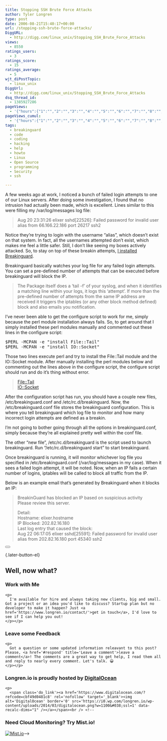 ```yaml
---
title: Stopping SSH Brute Force Attacks
author: Tyler Longren
type: post
date: 2006-08-21T15:40:17+00:00
url: /stopping-ssh-brute-force-attacks/
DiggURL:
  - http://digg.com/linux_unix/Stopping_SSH_Brute_Force_Attacks
views:
  - 8550
ratings_users:
  - 3
ratings_score:
  - 15
ratings_average:
  - 5
wjt_diPostTopic:
  - linux_unix
DiggUrl:
  - http://digg.com/linux_unix/Stopping_SSH_Brute_Force_Attacks
dsq_thread_id:
  - 1385927286
pageViews:
  - '{"hours":{"1":"","2":"","3":"","4":"","5":"","6":"","7":"","8":"","9":"","10":"","11":"","12":"","13":"","14":"","15":"","16":"","17":"","18":"","19":"","20":"","21":"","22":"","23":"","24":"","25":"","26":"","27":"","28":"","29":"","30":"","31":"","32":"","33":"","34":"","35":"","36":"","37":"","38":"","39":"","40":"","41":"","42":"","43":"","44":"","45":"","46":"","47":""},"days":{"2":"","3":"","4":"","5":"","6":"","7":"","8":"","9":"","10":"","11":"","12":"","13":"","14":""},"weeks":{"3":"","4":"","5":"","6":"","7":"","8":"","9":"","10":"","11":"","12":""},"months":{"4":"","5":"","6":"","7":"","8":"","9":"","10":"","11":"","12":"","13":"","14":"","15":"","16":"","17":"","18":"","19":"","20":"","21":"","22":"","23":"","24":""}}'
pageViews_cumul:
  - '{"hours":{"1":"","2":"","3":"","4":"","5":"","6":"","7":"","8":"","9":"","10":"","11":"","12":"","13":"","14":"","15":"","16":"","17":"","18":"","19":"","20":"","21":"","22":"","23":"","24":"","25":"","26":"","27":"","28":"","29":"","30":"","31":"","32":"","33":"","34":"","35":"","36":"","37":"","38":"","39":"","40":"","41":"","42":"","43":"","44":"","45":"","46":"","47":""},"days":{"2":"","3":"","4":"","5":"","6":"","7":"","8":"","9":"","10":"","11":"","12":"","13":"","14":""},"weeks":{"3":"","4":"","5":"","6":"","7":"","8":"","9":"","10":"","11":"","12":""},"months":{"4":"","5":"","6":"","7":"","8":"","9":"","10":"","11":"","12":"","13":"","14":"","15":"","16":"","17":"","18":"","19":"","20":"","21":"","22":"","23":"","24":""}}'
tags:
  - breakinguard
  - code
  - coding
  - hacking
  - help
  - howto
  - Linux
  - Open Source
  - programming
  - Security
  - ssh

---
```

A few weeks ago at work, I noticed a bunch of failed login attempts to one of our Linux servers. After doing some investigation, I found that no intrusion had actually been made, which is excellent. Lines similar to this were filling my /var/log/messages log file:

> Aug 20 23:31:26 elixer sshd[22526]: Failed password for invalid user alias from 66.166.22.186 port 26217 ssh2

Notice they&#8217;re trying to login with the username &#8220;alias&#8221;, which doesn&#8217;t exist on that system. In fact, all the usernames attempted don&#8217;t exist, which makes me feel a little safer. Still, I don&#8217;t like seeing my boxes actively attacked. So, to stay on top of these breakin attempts, [I installed Breakinguard][1]. 

Breakinguard basically watches your log file for any failed login attempts. You can set a pre-defined number of attempts that can be executed before breakinguard will block the IP.

> The Package itself does a &#8216;tail -f&#8217; of your syslog, and when it identifies a matching line within your logs, it logs this &#8216;attempt&#8217;. If more than the pre-defined number of attempts from the same IP address are received it triggers the iptables (or any other block method defined) block and also emails you notification.

I&#8217;ve never been able to get the configure script to work for me, simply because the perl module installation always fails. So, to get around that I simply installed these perl modules manually and commented out these lines in the configure script:

<pre>$PERL -MCPAN -e "install File::Tail"
$PERL -MCPAN -e "install IO::Socket"</pre>

Those two lines execute perl and try to install the File::Tail module and the IO::Socket module. After manually installing the perl modules below and commenting out the lines above in the configure script, the configure script should run and do it&#8217;s thing without error.

> [File::Tail][2]  
> [IO::Socket][3] 

<!--adsense-->

  
After the configuration script has run, you should have a couple new files, /etc/breakinguard.conf and /etc/rc.d/breakinguard. Now, the /etc/breakinguard.conf file stores the breakinguard configuration. This is where you tell breakinguard which log file to monitor and how many incorrect login attempts are defined as a breakin.

I&#8217;m not going to bother going through all the options in breakinguard.conf, simply because they&#8217;re all explained pretty well within the conf file.

The other &#8220;new file&#8221;, /etc/rc.d/breakinguard is the script used to launch breakinguard. Run &#8220;/etc/rc.d/breakinguard start&#8221; to start breakinguard.

Once breakinguard is running, it will monitor whichever log file you specified in /etc/breakinguard.conf (/var/log/messages in my case). When it sees a failed login attempt, it will be noted. Now, when an IP fails a certain number of logins, iptables will be called to block all traffic from the IP.

Below is an example email that&#8217;s generated by Breakinguard when it blocks an IP:

> BreakinGuard has blocked an IP based on suspicious activity  
> Please review this server.
> 
> Detail:  
> Hostname: elixer.hostname  
> IP Blocked: 202.82.16.180  
> Last log entry that caused the block:  
> Aug 22 06:17:05 elixer sshd[25591]: Failed password for invalid user alias from 202.82.16.180 port 45340 ssh2

<div class="wpulike wpulike-default " >
  <div class="wp_ulike_general_class wp_ulike_is_not_liked">
    <button type="button"
					aria-label="Like Button"
					data-ulike-id="2219"
					data-ulike-nonce="fc3716cb1e"
					data-ulike-type="likeThis"
					data-ulike-template="wpulike-default"
					data-ulike-display-likers="0"
					data-ulike-disable-pophover="0"
					class="wp_ulike_btn wp_ulike_put_image wp_likethis_2219"></button><span class="count-box"></span>
  </div>
</div>

[][4]{.later-button-el}

<div class='what-next'>
  <h2>
    Well, now what?
  </h2>
  
  <div class='hire'>
    <h3>
      Work with Me
    </h3>
    
    <p>
      I'm available for hire and always taking new clients, big and small. Got a project or an idea you'd like to discuss? Startup plan but no developer to make it happen? Just <a href='https://www.longren.io/contact/'>get in touch</a>, I'd love to see if I can help you out!
    </p></p>
  </div>
  
  <div class='hire'>
    <h3>
      Leave some Feedback
    </h3>
    
    <p>
      Got a question or some updated information releavant to this post? Please, <a href='#respond' title='Leave a comment'>leave a comment</a>! The comments are a great way to get help, I read them all and reply to nearly every comment. Let's talk. 😀
    </p></p>
  </div>
  
  <div class='now-what-bottom-ad'>
    <h3>
      Longren.io is proudly hosted by <a href='https://www.digitalocean.com/?refcode=cbf49d0481c8'>DigitalOcean</a>
    </h3>
    
    <p>
      <span class='do_link'><a href='https://www.digitalocean.com/?refcode=cbf49d0481c8' rel='nofollow' target='_blank'><img alt='DigitalOcean' border='0' src='https://i0.wp.com/longren.io/wp-content/uploads/2014/03/digitalocean.png?w=1100&#038;ssl=1' data-recalc-dims="1" /></a></span><br /> <!--

<h3>Need Cloud Monitoring? Try Mist.io!</h3>

<span class='do_link'><a href='http://mist.io/?ref=tyler' rel='nofollow' target='_blank'><img alt='Mist.io' border='0' src='https://i0.wp.com/longren.io/wp-content/uploads/2014/04/mistio.jpg?w=1100&#038;ssl=1' data-recalc-dims="1"></a></span>--></div> </div>

 [1]: http://breakinguard.sourceforge.net/
 [2]: http://search.cpan.org/~mgrabnar/File-Tail-0.99.3/
 [3]: http://search.cpan.org/~gbarr/IO-1.2301/
 [4]: #
